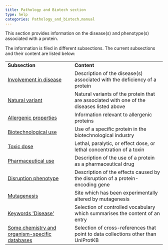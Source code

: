 ```yaml
---
title: Pathology and Biotech section
type: help
categories: Pathology_and_biotech,manual
---
```


This section provides information on the disease(s) and phenotype(s) associated with a protein.

The information is filed in different subsections. The current subsections and their content are listed below:

|                                                                                                         |                                                                                           |
|:--------------------------------------------------------------------------------------------------------|:------------------------------------------------------------------------------------------|
| **Subsection**                                                                                          | **Content**                                                                               |
| [Involvement in disease](https://www.uniprot.org/help/involvement_in_disease)                           | Description of the disease(s) associated with the deficiency of a protein                 |
| [Natural variant](https://www.uniprot.org/help/variant)                                                 | Natural variants of the protein that are associated with one of the diseases listed above |
| [Allergenic properties](https://www.uniprot.org/help/allergenic_properties)                             | Information relevant to allergenic proteins                                               |
| [Biotechnological use](https://www.uniprot.org/help/biotechnological_use)                               | Use of a specific protein in the biotechnological industry                                |
| [Toxic dose](https://www.uniprot.org/help/toxic_dose)                                                   | Lethal, paralytic, or effect dose, or lethal concentration of a toxin                     |
| [Pharmaceutical use](https://www.uniprot.org/help/pharmaceutical_use)                                   | Description of the use of a protein as a pharmaceutical drug                              |
| [Disruption phenotype](https://www.uniprot.org/help/disruption_phenotype)                               | Description of the effects caused by the disruption of a protein-encoding gene            |
| [Mutagenesis](https://www.uniprot.org/help/mutagen)                                                     | Site which has been experimentally altered by mutagenesis                                 |
| [Keywords 'Disease'](https://www.uniprot.org/keywords/KW-9995)                                           | Selection of controlled vocabulary which summarises the content of an entry               |
| [Some chemistry and organism-specific databases](https://www.uniprot.org/help/cross_references_section) | Selection of cross-references that point to data collections other than UniProtKB         |
